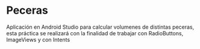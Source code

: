 # Peceras
Aplicación en Android Studio para calcular volumenes de distintas peceras, esta práctica se realizará con la finalidad de trabajar con RadioButtons, ImageViews y con Intents
